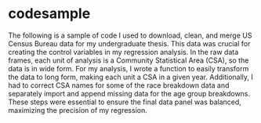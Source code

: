 # codesample

The following is a sample of code I used to download, clean, and merge US Census Bureau data for my undergraduate thesis. This data was crucial for creating the control variables in my regression analysis. In the raw data frames, each unit of analysis is a Community Statistical Area (CSA), so the data is in wide form. For my analysis, I wrote a function to easily transform the data to long form, making each unit a CSA in a given year. Additionally, I had to correct CSA names for some of the race breakdown data and separately import and append missing data for the age group breakdowns. These steps were essential to ensure the final data panel was balanced, maximizing the precision of my regression. 